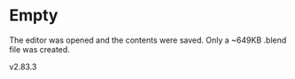 # Empty

The editor was opened and the contents were saved. Only a ~649KB .blend file was created.

v2.83.3